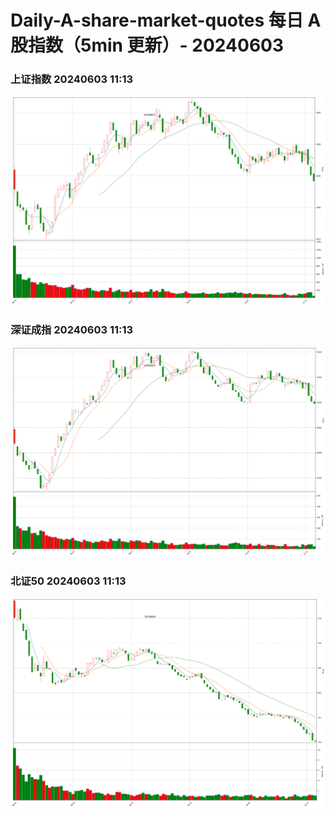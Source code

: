 
# Daily-A-share-market-quotes 每日 A 股指数（5min 更新）- 20240603

### 上证指数 20240603 11:13
![](./fig/2024/6/20240603-sh000001.png)

### 深证成指 20240603 11:13
![](./fig/2024/6/20240603-sz399001.png)

### 北证50 20240603 11:13
![](./fig/2024/6/20240603-bj899050.png)
